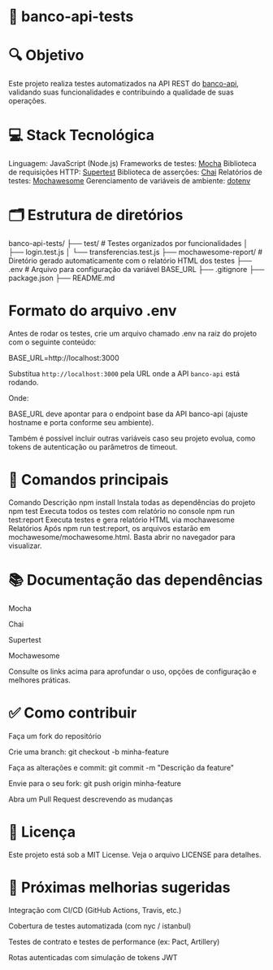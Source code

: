 # 🧪 banco-api-tests
# 🔍 Objetivo
Este projeto realiza testes automatizados na API REST do [banco-api](https://github.com/juliodelimas/banco-api), validando suas funcionalidades e contribuindo a qualidade de suas operações.

# 💻 Stack Tecnológica

Linguagem: JavaScript (Node.js)
Frameworks de testes: [Mocha](https://mochajs.org/)
Biblioteca de requisições HTTP: [Supertest](https://github.com/ladjs/supertest)
Biblioteca de asserções: [Chai](https://www.chaijs.com/)
Relatórios de testes: [Mochawesome](https://github.com/adamgruber/mochawesome)
Gerenciamento de variáveis de ambiente: [dotenv](https://github.com/motdotla/dotenv)

# 🗂️ Estrutura de diretórios
banco-api-tests/
├── test/                         # Testes organizados por funcionalidades
│   ├── login.test.js
│   └── transferencias.test.js
├── mochawesome-report/           # Diretório gerado automaticamente com o relatório HTML dos testes
├── .env                          # Arquivo para configuração da variável BASE_URL
├── .gitignore
├── package.json
├── README.md

# Formato do arquivo .env

Antes de rodar os testes, crie um arquivo chamado .env na raiz do projeto com o seguinte conteúdo:

BASE_URL=http://localhost:3000

Substitua `http://localhost:3000` pela URL onde a API `banco-api` está rodando.

Onde:

BASE_URL deve apontar para o endpoint base da API banco-api (ajuste hostname e porta conforme seu ambiente).

Também é possível incluir outras variáveis caso seu projeto evolua, como tokens de autenticação ou parâmetros de timeout.

# 🚀 Comandos principais
Comando	Descrição
npm install	Instala todas as dependências do projeto
npm test	Executa todos os testes com relatório no console
npm run test:report	Executa testes e gera relatório HTML via mochawesome
Relatórios
Após npm run test:report, os arquivos estarão em mochawesome/mochawesome.html. Basta abrir no navegador para visualizar.

# 📚 Documentação das dependências
Mocha

Chai

Supertest

Mochawesome

Consulte os links acima para aprofundar o uso, opções de configuração e melhores práticas.

# ✅ Como contribuir
Faça um fork do repositório

Crie uma branch: git checkout -b minha-feature

Faça as alterações e commit: git commit -m "Descrição da feature"

Envie para o seu fork: git push origin minha-feature

Abra um Pull Request descrevendo as mudanças

# 📄 Licença
Este projeto está sob a MIT License. Veja o arquivo LICENSE para detalhes.

# 🎯 Próximas melhorias sugeridas
Integração com CI/CD (GitHub Actions, Travis, etc.)

Cobertura de testes automatizada (com nyc / istanbul)

Testes de contrato e testes de performance (ex: Pact, Artillery)

Rotas autenticadas com simulação de tokens JWT

